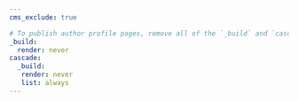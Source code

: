```yaml
---
cms_exclude: true

# To publish author profile pages, remove all of the `_build` and `cascade` settings below.
_build:
  render: never
cascade:
  _build:
   render: never
   list: always
---
```

